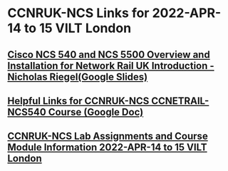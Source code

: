 # CCNRUK-NCS Links for 2022-APR-14 to 15 VILT London

## [Cisco NCS 540 and NCS 5500 Overview and Installation for Network Rail UK Introduction - Nicholas Riegel(Google Slides)](https://docs.google.com/presentation/d/1Lscm-soWskE1KdzSq1VsNwxooLH25zSbV2TmpgbFxbY/edit?usp=sharing)

## [Helpful Links for CCNRUK-NCS CCNETRAIL-NCS540 Course (Google Doc)](https://docs.google.com/document/d/1UDwCOeqcZAzSMdAS_bdfwu9seC49IakPjuSN5YoJubs/edit?usp=sharing)

## [CCNRUK-NCS Lab Assignments and Course Module Information 2022-APR-14 to 15 VILT London](https://docs.google.com/spreadsheets/d/1sEd3kiofT-ZsPoYLIPyo1vOultvMFsJ5zDmtDRne6ws/edit?usp=sharing)

